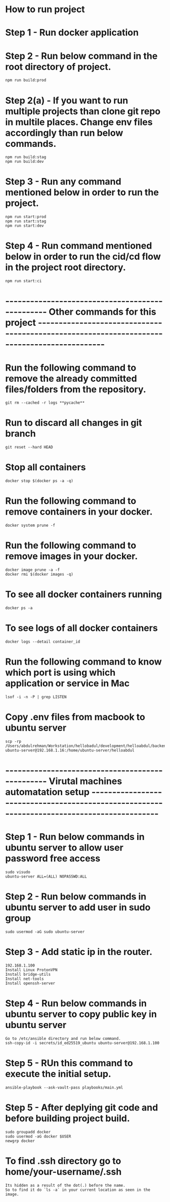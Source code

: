 # How to run project

# Step 1 - Run docker application

# Step 2 - Run below command in the root directory of project.

    npm run build:prod

# Step 2(a) - If you want to run multiple projects than clone git repo in multile places. Change env files accordingly than run below commands.

    npm run build:stag
    npm run build:dev

# Step 3 - Run any command mentioned below in order to run the project.

    npm run start:prod
    npm run start:stag
    npm run start:dev

# Step 4 - Run command mentioned below in order to run the cid/cd flow in the project root directory.

    npm run start:ci

# ------------------------------------------------ Other commands for this project --------------------------------------------------------------------------------------------

# Run the following command to remove the already committed files/folders from the repository.

    git rm --cached -r logs **pycache**

# Run to discard all changes in git branch

    git reset --hard HEAD

# Stop all containers

    docker stop $(docker ps -a -q)

# Run the following command to remove containers in your docker.

    docker system prune -f

# Run the following command to remove images in your docker.

    docker image prune -a -f
    docker rmi $(docker images -q)

# To see all docker containers running

    docker ps -a

# To see logs of all docker containers

    docker logs --detail container_id

# Run the following command to know which port is using which application or service in Mac

    lsof -i -n -P | grep LISTEN

# Copy .env files from macbook to ubuntu server

    scp -rp /Users/abdulrehman/Workstation/hellobadul/development/helloabdul/backend/.env ubuntu-server@192.168.1.16:/home/ubuntu-server/helloabdul

# ------------------------------------------------ Virutal machines automatation setup --------------------------------------------------------------------------------------------

# Step 1 - Run below commands in ubuntu server to allow user password free access

    sudo visudo
    ubuntu-server ALL=(ALL) NOPASSWD:ALL

# Step 2 - Run below commands in ubuntu server to add user in sudo group

    sudo usermod -aG sudo ubuntu-server

# Step 3 - Add static ip in the router.

    192.168.1.100
    Install Linux ProtonVPN
    Install bridge-utils
    Install net-tools
    Install openssh-server

# Step 4 - Run below commands in ubuntu server to copy public key in ubuntu server

    Go to /etc/ansible directory and run below command.
    ssh-copy-id -i secrets/id_ed25519_ubuntu ubuntu-server@192.168.1.100

# Step 5 - RUn this command to execute the initial setup.

    ansible-playbook --ask-vault-pass playbooks/main.yml

# Step 5 - After deplying git code and before building project build.

    sudo groupadd docker
    sudo usermod -aG docker $USER
    newgrp docker

# To find .ssh directory go to home/your-username/.ssh

    Its hidden as a result of the dot(.) before the name.
    So to find it do `ls -a` in your current location as seen in the image.
